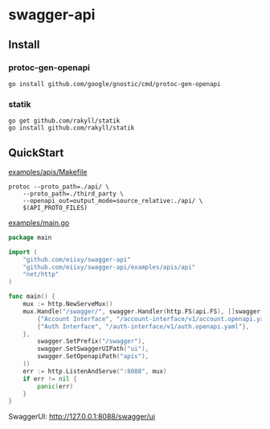 # swagger-api


## Install

### protoc-gen-openapi
```shell
go install github.com/google/gnostic/cmd/protoc-gen-openapi
```

### statik
```shell
go get github.com/rakyll/statik
go install github.com/rakyll/statik
```

## QuickStart

[examples/apis/Makefile](./examples/apis/Makefile)
```shell
protoc --proto_path=./api/ \
    --proto_path=./third_party \
    --openapi_out=output_mode=source_relative:./api/ \
    $(API_PROTO_FILES)
```

[examples/main.go](./examples/main.go)
```go
package main

import (
	"github.com/eiixy/swagger-api"
	"github.com/eiixy/swagger-api/examples/apis/api"
	"net/http"
)

func main() {
	mux := http.NewServeMux()
	mux.Handle("/swagger/", swagger.Handler(http.FS(api.FS), []swagger.OpenapiURL{
		{"Account Interface", "/account-interface/v1/account.openapi.yaml"},
		{"Auth Interface", "/auth-interface/v1/auth.openapi.yaml"},
	},
		swagger.SetPrefix("/swagger"),
		swagger.SetSwaggerUIPath("ui"),
		swagger.SetOpenapiPath("apis"),
	))
	err := http.ListenAndServe(":8088", mux)
	if err != nil {
		panic(err)
	}
}
```

SwaggerUI: http://127.0.0.1:8088/swagger/ui
